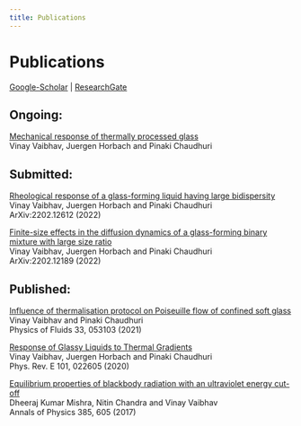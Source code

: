 ```yaml
---
title: Publications
---
```


# Publications  
[Google-Scholar](https://scholar.google.com/citations?user=AicxZvsAAAAJ&hl=hi&oi=ao) | [ResearchGate](https://www.researchgate.net/profile/Vinay_Vaibhav)  

## Ongoing:

[Mechanical response of thermally processed glass]()   
Vinay Vaibhav, Juergen Horbach and Pinaki Chaudhuri

## Submitted:

[Rheological response of a glass-forming liquid having large bidispersity](https://arxiv.org/abs/2202.12612)  
Vinay Vaibhav, Juergen Horbach and Pinaki Chaudhuri   
ArXiv:2202.12612 (2022)

[Finite-size effects in the diffusion dynamics of a glass-forming binary mixture with large size ratio](https://arxiv.org/abs/2202.12189)  
Vinay Vaibhav, Juergen Horbach and Pinaki Chaudhuri  
ArXiv:2202.12189 (2022)

## Published: 

[Influence of thermalisation protocol on Poiseuille flow of confined soft glass](https://aip.scitation.org/doi/pdf/10.1063/5.0045302)  
Vinay Vaibhav and Pinaki Chaudhuri  
Physics of Fluids 33, 053103 (2021)

[Response of Glassy Liquids to Thermal Gradients](https://journals.aps.org/pre/abstract/10.1103/PhysRevE.101.022605)  
Vinay Vaibhav, Juergen Horbach and Pinaki Chaudhuri  
Phys. Rev. E 101, 022605 (2020)

[Equilibrium properties of blackbody radiation with an ultraviolet energy cut-off](https://doi.org/10.1016/j.aop.2017.08.004)  
Dheeraj Kumar Mishra, Nitin Chandra and Vinay Vaibhav  
Annals of Physics 385, 605 (2017)
